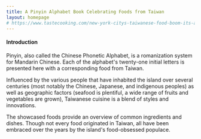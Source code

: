 ```yaml
---
title: A Pinyin Alphabet Book Celebrating Foods from Taiwan
layout: homepage
# https://www.tastecooking.com/new-york-citys-taiwanese-food-boom-its-about-damn-time/
---
```


#### Introduction

Pinyin, also called the Chinese Phonetic Alphabet, is a romanization system for Mandarin Chinese. Each of the alphabet's twenty-one initial letters is presented here with a corresponding food from Taiwan.

Influenced by the various people that have inhabited the island over several centuries (most notably the Chinese, Japanese, and indigenous peoples) as well as geographic factors (seafood is plentiful, a wide range of fruits and vegetables are grown), Taiwanese cuisine is a blend of styles and innovations.

The showcased foods provide an overview of common ingredients and dishes. Though not every food originated in Taiwan, all have been embraced over the years by the island's food-obsessed populace.
